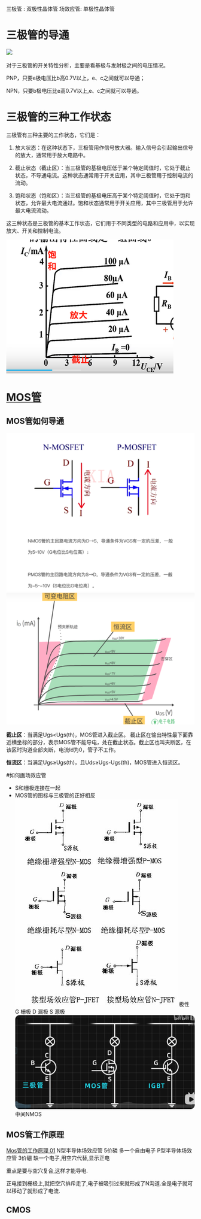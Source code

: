 三极管 : 双极性晶体管
场效应管: 单极性晶体管

# 三极管的导通

![](assets/Pasted%20image%2020231012093229.png)

对于三极管的开关特性分析，主要是看基极与发射极之间的电压情况。

PNP，只要e极电压比b高0.7V以上，e、c之间就可以导通；

NPN，只要b极电压比e高0.7V以上,e、c之间就可以导通。



# 三极管的三种工作状态
  
三极管有三种主要的工作状态，它们是：

1.  放大状态：在这种状态下，三极管用作信号放大器。输入信号会引起输出信号的放大，通常用于放大电路中。
    
2.  截止状态（截止区）：当三极管的基极电压低于某个特定阈值时，它处于截止状态，不导通电流。这种状态通常用于开关应用，其中三极管用于控制电流的流动。
    
3.  饱和状态（饱和区）：当三极管的基极电压高于某个特定阈值时，它处于饱和状态，允许最大电流通过。饱和状态通常用于开关应用，其中三极管用于允许最大电流流动。
    

这三种状态是三极管的基本工作状态，它们用于不同类型的电路和应用中，以实现放大、开关和控制电流。

![特性曲线](assets/截图_20231023100046.png)


# [MOS管](https://blog.csdn.net/weixin_42328389/article/details/123922558)

## MOS管如何导通
![](assets/Pasted%20image%2020231020094238.png)
![特性曲线](assets/截图_20231023100235.png)

**截止区**：当满足Ugs<Ugs(th)，MOS管进入截止区。
截止区在输出特性最下面靠近横坐标的部分，表示MOS管不能导电，处在截止状态。截止区也叫夹断区，在该区时沟道全部夹断，电流Id为0，管子不工作。

  
**恒流区**：当满足Ugs≥Ugs(th)，且Uds≥Ugs-Ugs(th)，MOS管进入恒流区。


#如何画场效应管
- S和栅极连接在一起
- MOS管的图标与三极管的正好相反
![](assets/Pasted%20image%2020231020093753.png)
极性
G 栅极 D 漏极 S 源极
![](assets/Pasted%20image%2020231019101936.png)
中间NMOS 

## MOS管工作原理
[Mos管的工作原理 01](https://www.bilibili.com/video/BV1344y167qm/?spm_id_from=333.337.search-card.all.click&vd_source=2f6e531d9d833ca7fdcd8c5bb99bd1bb)
N型半导体场效应管 5价磷 多一个自由电子
P型半导体场效应管 3价硼 缺一个电子,用空穴代替,显示正电

重点是要与空穴复合,这样才能导电.

正电接到栅极上,就把空穴排斥走了,电子被吸引过来就形成了N沟道.全是电子就可以移动了就形成了电流.


## CMOS